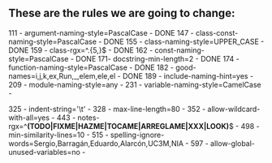 ## These are the rules we are going to change:

111 - argument-naming-style=PascalCase - DONE
147 - class-const-naming-style=PascalCase - DONE
155 - class-naming-style=UPPER_CASE - DONE
159 - class-rgx=^.{5,}$ - DONE
162 - const-naming-style=PascalCase - DONE
171- docstring-min-length=2 - DONE
174 - function-naming-style=PascalCase - DONE
182 - good-names=i,j,k,ex,Run,_,elem,ele,el - DONE
189 - include-naming-hint=yes - 
209 - module-naming-style=any - 
231 - variable-naming-style=CamelCase - 

325 - indent-string='\t' - 
328 - max-line-length=80 - 
352 - allow-wildcard-with-all=yes - 
443 - notes-rgx=^__(TODO|FIXME|HAZME|TOCAME|ARREGLAME|XXX|LOOK)__$  - 
498 - min-similarity-lines=10 - 
515 - spelling-ignore-words=Sergio,Barragán,Eduardo,Alarcón,UC3M,NIA - 
597 - allow-global-unused-variables=no - 
